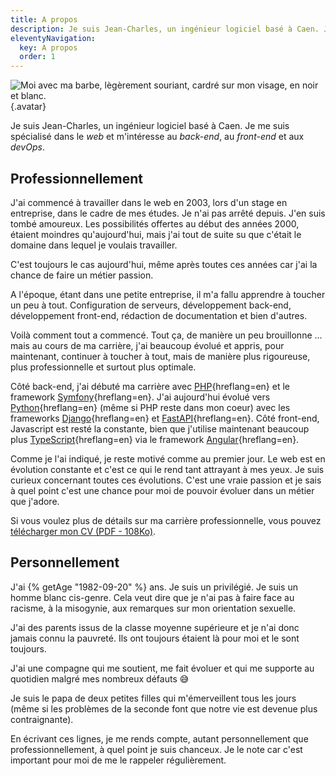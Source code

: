 ```yaml
---
title: A propos
description: Je suis Jean-Charles, un ingénieur logiciel basé à Caen. Je me suis spécialisé dans le web et m'intéresse au back-end, au front-end et aux devOps.
eleventyNavigation:
  key: A propos
  order: 1
---
```

![Moi avec ma barbe, lègèrement souriant, cardré sur mon visage, en noir et blanc.](/assets/images/avatar.png){.avatar}

Je suis Jean-Charles, un ingénieur logiciel basé à Caen. Je me suis spécialisé dans le _web_ et m'intéresse au _back-end_, au _front-end_ et aux _devOps_.

## Professionnellement

J'ai commencé à travailler dans le web en 2003, lors d'un stage en entreprise, dans le cadre de mes études. Je n'ai pas arrêté depuis. J'en suis tombé amoureux. Les possibilités offertes au début des années 2000, étaient moindres qu'aujourd'hui, mais j'ai tout de suite su que c'était le domaine dans lequel je voulais travailler.

C'est toujours le cas aujourd'hui, même après toutes ces années car j'ai la chance de faire un métier passion.

A l'époque, étant dans une petite entreprise, il m'a fallu apprendre à toucher un peu à tout. Configuration de serveurs, développement back-end, développement front-end, rédaction de documentation et bien d'autres.

Voilà comment tout a commencé. Tout ça, de manière un peu brouillonne ... mais au cours de ma carrière, j'ai beaucoup évolué et appris, pour maintenant, continuer à toucher à tout, mais de manière plus rigoureuse, plus professionnelle et surtout plus optimale.

Côté back-end, j'ai débuté ma carrière avec [PHP](https://www.php.net/){hreflang=en} et le framework [Symfony](https://symfony.com/){hreflang=en}. J'ai aujourd'hui évolué vers [Python](https://www.python.org/){hreflang=en} (même si PHP reste dans mon coeur) avec les frameworks [Django](https://www.djangoproject.com/){hreflang=en} et [FastAPI](https://fastapi.tiangolo.com/){hreflang=en}. Côté front-end, Javascript est resté la constante, bien que j'utilise maintenant beaucoup plus [TypeScript](https://www.typescriptlang.org/){hreflang=en} via le framework [Angular](https://angular.io/){hreflang=en}.

Comme je l'ai indiqué, je reste motivé comme au premier jour. Le web est en évolution constante et c'est ce qui le rend tant attrayant à mes yeux. Je suis curieux concernant toutes ces évolutions. C'est une vraie passion et je sais à quel point c'est une chance pour moi de pouvoir évoluer dans un métier que j'adore.

Si vous voulez plus de détails sur ma carrière professionnelle, vous pouvez <a href="/assets/documents/cv_ingenieur_logiciel_jcletousey.pdf" download="cv_ingenieur_logiciel_jcletousey.pdf">télécharger mon CV (PDF - 108Ko)</a>.

## Personnellement

J'ai {% getAge "1982-09-20" %} ans. Je suis un privilégié. Je suis un homme blanc cis-genre. Cela veut dire que je n'ai pas à faire face au racisme, à la misogynie, aux remarques sur mon orientation sexuelle.

J'ai des parents issus de la classe moyenne supérieure et je n'ai donc jamais connu la pauvreté. Ils ont toujours étaient là pour moi et le sont toujours.

J'ai une compagne qui me soutient, me fait évoluer et qui me supporte au quotidien malgré mes nombreux défauts 😅

Je suis le papa de deux petites filles qui m'émerveillent tous les jours (même si les problèmes de la seconde font que notre vie est devenue plus contraignante).

En écrivant ces lignes, je me rends compte, autant personnellement que professionnellement, à quel point je suis chanceux. Je le note car c'est important pour moi de me le rappeler régulièrement.
